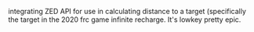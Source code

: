   
integrating ZED API for use in calculating distance to a target (specifically the target in the 2020 frc game infinite recharge. It's lowkey pretty epic.



 
 
 

